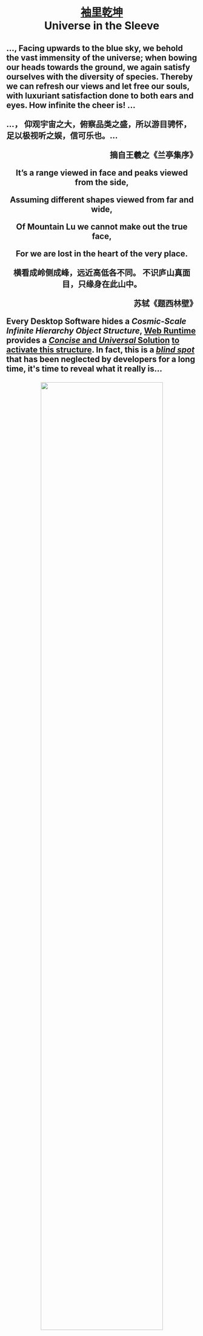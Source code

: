 <h1 align=center>

[袖里乾坤](https://github.com/TangramDev/.github/blob/main/profile/readme_cn.md)<br/>Universe in the Sleeve
</h1>
<h2>
<p>
..., Facing upwards to the blue sky, we behold the vast immensity of the universe; when bowing our heads towards the ground, we again satisfy ourselves with the diversity of species. Thereby we can refresh our views and let free our souls, with luxuriant satisfaction done to both ears and eyes. How infinite the cheer is! 
...</p>
<p>...， 仰观宇宙之大，俯察品类之盛，所以游目骋怀，足以极视听之娱，信可乐也。... <div align=right>摘自王羲之《兰亭集序》</div>
</p>
<div align=center>
<p>It’s a range viewed in face and peaks viewed from the side,</p> <p>Assuming different shapes viewed from far and wide,</p><p>Of Mountain Lu we cannot make out the true face,</p><p> For we are lost in the heart of the very place.</p>
</div>
<p align=center>
横看成岭侧成峰，远近高低各不同。
不识庐山真面目，只缘身在此山中。
<div align=right>苏轼《题西林壁》</div>
</p>
<p>
  
Every Desktop Software hides a <i>Cosmic-Scale Infinite Hierarchy Object Structure</i>, [Web Runtime](https://github.com/TangramDev/OpenWebRunTime) provides a [<i>Concise</i> and <i>Universal</i> Solution](https://github.com/TangramDev/.github/blob/main/document/ConvertWinFormandMFCProjecttoBrowserProcess.md) <ins>to activate this structure</ins>. In fact, this is a <i><ins>blind spot</ins></i> that has been neglected by developers for a long time, it's time to reveal what it really is...
</p>
</h2>

<h3 align=center><div align=center id="StartTitle">
  
<img src="https://user-images.githubusercontent.com/26355688/179231601-e18d1e1d-c4a1-422c-bcf3-7111013959bb.gif" width="80%" /></div>(In most scenarios, Desktop Software is like a Universe, with many local huge worlds hidden around numerous child windows, and the [Web Runtime](https://github.com/TangramDev/OpenWebRunTime) is a space telescope, revealing the depths of the universe that have been hidden from the developer's sight...)
</h3>

<h1 align=center><strong>Tribute to Classic</strong>           
<h2>
<p>At different stages of Scientific and Technological Development, there will be classics corresponding to the era to embellish the marvellous of that era. The classic is called a "classic" not only because of its own value, but also because it has a profound impact on a specific historical period. How should we pay tribute to the classics? Letting them conform to the rhythm of the times to continue may be a way to pay homage to the classics. We are lucky because we have benefited from a large number of classics, those who made classics, those achievements let us see further and inspire us to continue to create...<p>

<p>

There is no doubt that the <i>[Chromium Project](https://chromium.googlesource.com/chromium/src.git)</i> is a "fully deserve" classic in the Internet age, <i>Visual Studio Wizard</i> is also a classic that has influenced generations of developers. When we enter the era of Internet entrance competition between Microsoft and Google based on "<i>[Chromium Project](https://chromium.googlesource.com/chromium/src.git)</i>", we are not only the audience in the giant competition field, of course, we expect to become a member of the competition field, otherwise the Oligarchic Competition stage will become a little boring. [Web Runtime](https://github.com/TangramDev/OpenWebRunTime) attempts to build a larger <i>Web DOM</i> and bring together more classic works. If we can only carry out according to the <i>Specifications Formulated</i> by <i>[Chromium Project](https://chromium.googlesource.com/chromium/src.git)</i>, then we are doomed to be spectators, and we may have to applaud the competition between giants, so it is imperative to change the rules.</p>
<p>

The mission of [<i>Web Runtime</i>](https://github.com/TangramDev/OpenWebRunTime) is to allow more desktop software developers to inherit the advantages of the [<i>Chromium Project</i>](https://chromium.googlesource.com/chromium/src.git) to the greatest extent, and at the same time, it can also best continue the technical accumulation of the developers themselves. Further, considering the basic characteristics of Web technology, we hope to reasonably expand the boundaries of the Web, and then the technical resources from the .NET Framework, COM, C++ and many other infrastructures will be incorporated into the scope of the Web. ...</p>
<div align=right>

[__More Information ...__](https://github.com/TangramDev/.github/blob/main/document/readmemore.md)
</div>
</h2> 
</h1> 



